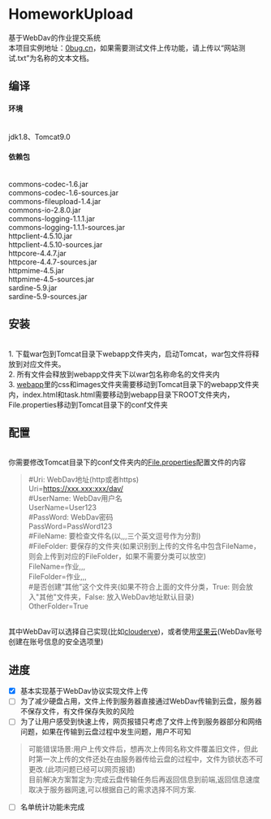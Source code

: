 # HomeworkUpload
基于WebDav的作业提交系统  
本项目实例地址：[0bug.cn](https://0bug.cn)，如果需要测试文件上传功能，请上传以“网站测试.txt”为名称的文本文档。
## 编译
#### 环境
</br>jdk1.8、Tomcat9.0
#### 依赖包
</br>commons-codec-1.6.jar</br>commons-codec-1.6-sources.jar</br>commons-fileupload-1.4.jar</br>commons-io-2.8.0.jar</br>commons-logging-1.1.1.jar
</br>commons-logging-1.1.1-sources.jar</br>httpclient-4.5.10.jar</br>httpclient-4.5.10-sources.jar</br>httpcore-4.4.7.jar</br>httpcore-4.4.7-sources.jar
</br>httpmime-4.5.jar</br>httpmime-4.5-sources.jar</br>sardine-5.9.jar</br>sardine-5.9-sources.jar
## 安装
</br>1. 下载war包到Tomcat目录下webapp文件夹内，启动Tomcat，war包文件将释放到对应文件夹。
</br>2. 所有文件会释放到webapp文件夹下以war包名称命名的文件夹内
</br>3. [webapp](./src/main/webapp)里的css和images文件夹需要移动到Tomcat目录下的webapp文件夹内，index.html和task.html需要移动到webapp目录下ROOT文件夹内，File.properties移动到Tomcat目录下的conf文件夹
## 配置
</br>你需要修改Tomcat目录下的conf文件夹内的[File.properties](./src/main/webapp/File.properties)配置文件的内容

>#Uri: WebDav地址(http或者https)  
Uri=https://xxx.xxx:xxx/dav/  
#UserName: WebDav用户名  
UserName=User123  
#PassWord: WebDav密码  
PassWord=PassWord123  
#FileName: 要检查文件名(以,,,三个英文逗号作为分割)  
#FileFolder: 要保存的文件夹(如果识别到上传的文件名中包含FileName，则会上传到对应的FileFolder，如果不需要分类可以放空)  
FileName=作业,,,  
FileFolder=作业,,,  
#是否创建“其他”这个文件夹(如果不符合上面的文件分类，True: 则会放入"其他"文件夹，False: 放入WebDav地址默认目录)  
OtherFolder=True
  
</br>其中WebDav可以选择自己实现(比如[clouderve](https://cloudreve.org/))，或者使用[坚果云](https://www.jianguoyun.com/)(WebDav账号创建在账号信息的安全选项里)
## 进度
- [x] 基本实现基于WebDav协议实现文件上传
- [ ] 为了减少硬盘占用，文件上传到服务器直接通过WebDav传输到云盘，服务器不保存文件，有文件保存失败的风险
- [ ] 为了让用户感受到快速上传，网页报错只考虑了文件上传到服务器部分和网络问题，如果在传输到云盘过程中发生问题，用户不可知
>可能错误场景:用户上传文件后，想再次上传同名称文件覆盖旧文件，但此时第一次上传的文件还处在由服务器传给云盘的过程中，文件为锁状态不可更改.(此项问题已经可以网页报错)  
目前解决方案暂定为:完成云盘传输任务后再返回信息到前端,返回信息速度取决于服务器网速,可以根据自己的需求选择不同方案.
- [ ] 名单统计功能未完成
